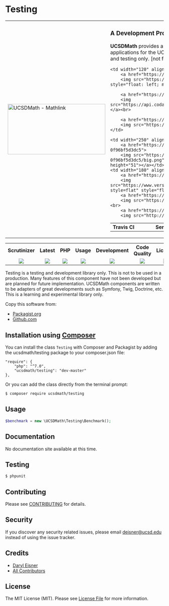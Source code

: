 # Testing
<table border="0">
  <tr>
    <td width="310"><img height="160" width="310"alt="UCSDMath - Mathlink" src="https://github.com/ucsdmath/Testing/blob/master/ucsdmath-logo.png"></td>
    <td><h3>A Development Project in PHP</h3><p><strong>UCSDMath</strong> provides a testing framework for general internal Intranet software applications for the UCSD, Department of Mathematics. This is used for development and testing only. [not for production]</p>

<table width="550"><tr><td width="120"><b>Travis CI</b></td><td width="250"><b>SensioLabs</b></td><td width="180"><b>Dependencies</b></td></tr><tr>

    <td width="120" align="center">
        <a href="https://travis-ci.org/ucsdmath/Testing">
        <img src="https://travis-ci.org/ucsdmath/Testing.svg?branch=master" style="float: left; margin: 0px 0px 10px 10px;"></a><br>

        <a href="https://www.codacy.com/app/ucsdmath-project/Testing">
        <img src="https://api.codacy.com/project/badge/Grade/1149afda99134498854d4487151d53a7"></a><br>

        <a href="https://scrutinizer-ci.com/g/ucsdmath/Testing/?branch=master">
        <img src="https://img.shields.io/scrutinizer/g/ucsdmath/Testing.svg"></a>
    </td>

    <td width="250" align="center">
        <a href="https://insight.sensiolabs.com/projects/41bed1eb-93fe-4566-aaae-0f96bf5d3dc5">
        <img src="https://insight.sensiolabs.com/projects/41bed1eb-93fe-4566-aaae-0f96bf5d3dc5/big.png" style="float: right; margin: 0px 0px 10px 10px;" width="212" height="51"></a></td>
    <td width="180" align="center">
        <a href="https://www.versioneye.com/user/projects/577fbad85bb139003969dab4">
        <img src="https://www.versioneye.com/user/projects/577fbad85bb139003969dab4/badge.png?style=flat" style="float:left;margin:0px 0px 10px 10px;"></a><br>
        <a href="https://codeclimate.com/github/ucsdmath/Testing">
        <img src="https://codeclimate.com/github/ucsdmath/Testing/badges/gpa.svg"></a><br>
        <a href="https://travis-ci.org/ucsdmath/Testing">
        <img src="http://php7ready.timesplinter.ch/ucsdmath/Testing/badge.svg"></a>
</td></tr></table></td></tr></table>
<table width="880"><tr><td width="116" align="center"><b>Scrutinizer</b></td><td width="112" align="center"><b>Latest</b></td><td width="108" align="center"><b>PHP</b></td><td width="150" align="center"><b>Usage</b></td><td width="142" align="center"><b>Development</b></td><td width="142" align="center"><b>Code Quality</b></td><td width="110" align="center"><b>License</b></td></tr><tr>
    <td valign="top" width="116" align="center">
        <a href="https://scrutinizer-ci.com/g/ucsdmath/Testing/build-status/master">
        <img src="https://scrutinizer-ci.com/g/ucsdmath/Testing/badges/build.png?b=master"></a></td>
    <td valign="top" width="112" align="center">
        <a href="https://packagist.org/packages/ucsdmath/Testing">
        <img src="https://poser.pugx.org/ucsdmath/Testing/v/stable"></a></td>
    <td valign="top" width="108" align="center">
        <a href="https://php.net/">
        <img src="https://img.shields.io/badge/php-%3E%3D%207.0-8892BF.svg"></a></td>
    <td valign="top" width="150" align="center">
        <a href="https://packagist.org/packages/ucsdmath/Testing">
        <img src="https://poser.pugx.org/ucsdmath/Testing/downloads"></a></td>
    <td valign="top" width="142" align="center">
        <a href="https://packagist.org/packages/ucsdmath/Testing">
        <img src="https://poser.pugx.org/ucsdmath/Testing/v/unstable"></a></td>
    <td valign="top" width="142" align="center">
        <a href="https://scrutinizer-ci.com/g/ucsdmath/Testing/?branch=master">
        <img src="https://scrutinizer-ci.com/g/ucsdmath/Testing/badges/quality-score.png?b=master"></a></td>
    <td valign="top" width="110" align="center">
        <a href="https://packagist.org/packages/ucsdmath/Testing">
        <img src="https://poser.pugx.org/ucsdmath/Testing/license"></a></td>
</tr></table>

Testing is a testing and development library only. This is not to be used in a production.
Many features of this component have not been developed but are planned for future implementation.  UCSDMath components are written to be adapters of great developments such as Symfony, Twig, Doctrine, etc. This is a learning and experimental library only.

Copy this software from:
- [Packagist.org](https://packagist.org/packages/ucsdmath/Testing)
- [Github.com](https://github.com/ucsdmath/Testing)

## Installation using [Composer](http://getcomposer.org/)
You can install the class ```Testing``` with Composer and Packagist by
adding the ucsdmath/testing package to your composer.json file:

```
"require": {
    "php": "^7.0",
    "ucsdmath/testing": "dev-master"
},
```
Or you can add the class directly from the terminal prompt:

```bash
$ composer require ucsdmath/testing
```

## Usage

``` php
$benchmark = new \UCSDMath\Testing\Benchmark();
```

## Documentation

No documentation site available at this time.
<!-- [Check out the documentation](http://math.ucsd.edu/~deisner/documentation/Testing/) -->

## Testing

``` bash
$ phpunit
```

## Contributing

Please see [CONTRIBUTING](CONTRIBUTING.md) for details.

## Security

If you discover any security related issues, please email deisner@ucsd.edu instead of using the issue tracker.

## Credits

- [Daryl Eisner](https://github.com/UCSDMath)
- [All Contributors](../../contributors)

## License

The MIT License (MIT). Please see [License File](LICENSE) for more information.
